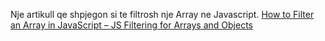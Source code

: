 Nje artikull qe shpjegon si te filtrosh nje Array ne Javascript.
[How to Filter an Array in JavaScript – JS Filtering for Arrays and Objects](https://www.freecodecamp.org/news/filter-arrays-in-javascript/)